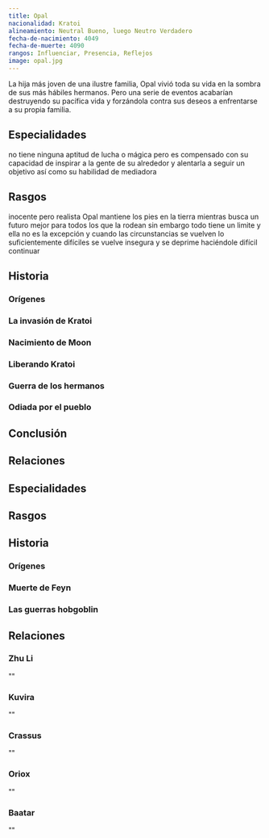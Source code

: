 ```yaml
---
title: Opal
nacionalidad: Kratoi
alineamiento: Neutral Bueno, luego Neutro Verdadero
fecha-de-nacimiento: 4049
fecha-de-muerte: 4090
rangos: Influenciar, Presencia, Reflejos
image: opal.jpg
---
```


La hija más joven de una ilustre familia, Opal vivió toda su vida en la sombra de sus más hábiles hermanos. Pero una serie de eventos acabarían destruyendo su pacífica vida y forzándola contra sus deseos a enfrentarse a su propia familia. 

## Especialidades

no tiene ninguna aptitud de lucha o mágica pero es compensado con su capacidad de inspirar a la gente de su alrededor y alentarla a seguir un objetivo así como su habilidad de mediadora

## Rasgos

inocente pero realista Opal mantiene los pies en la tierra mientras busca un futuro mejor para todos los que la rodean sin embargo todo tiene un limite y ella no es la excepción y cuando las circunstancias se vuelven lo suficientemente difíciles se vuelve insegura y se deprime haciéndole difícil continuar

## Historia

### Orígenes



### La invasión de Kratoi



### Nacimiento de Moon



### Liberando Kratoi



### Guerra de los hermanos



### Odiada por el pueblo



## Conclusión



## Relaciones

## Especialidades



## Rasgos



## Historia

### Orígenes



### Muerte de Feyn



### Las guerras hobgoblin



## Relaciones

### Zhu Li

""

### Kuvira

""

### Crassus

""

### Oriox

""

### Baatar

"" 

